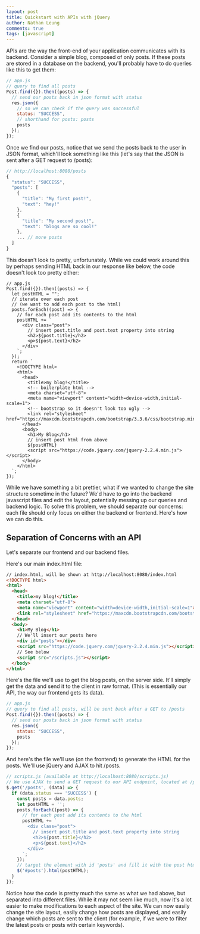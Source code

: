```yaml
---
layout: post
title: Quickstart with APIs with jQuery
author: Nathan Leung
comments: true
tags: [javascript]
---
```


APIs are the way the front-end of your application communicates with its backend. Consider a simple blog, composed of only posts. If these posts are stored in a database on the backend, you'll probably have to do queries like this to get them:

```js
// app.js
// query to find all posts
Post.find({}).then((posts) => {
  // send our posts back in json format with status
  res.json({
    // so we can check if the query was successful
    status: "SUCCESS",
    // shorthand for posts: posts
    posts
  });
});
```

Once we find our posts, notice that we send the posts back to the user in JSON format, which'll look something like this (let's say that the JSON is sent after a GET request to /posts):

```js
// http://localhost:8080/posts
{
  "status": "SUCCESS",
  "posts": [
    {
      "title": "My first post!",
      "text": "hey!"
    },
    {
      "title": "My second post!",
      "text": "blogs are so cool!"
    },
    ... // more posts
  ]
}
```

This doesn't look to pretty, unfortunately. While we could work around this by perhaps sending HTML back in our response like below, the code doesn't look too pretty either:

```
// app.js
Post.find({}).then((posts) => {
  let postHTML = "";
  // iterate over each post
  // (we want to add each post to the html)
  posts.forEach((post) => {
    // for each post add its contents to the html
    postHTML += `
      <div class="post">
        // insert post.title and post.text property into string
        <h2>${post.title}</h2>
        <p>${post.text}</h2>
      </div>
    `;
  });
  return `
    <!DOCTYPE html>
    <html>
      <head>
        <title>my blog!</title>
        <!-- boilerplate html -->
        <meta charset="utf-8">
        <meta name="viewport" content="width=device-width,initial-scale=1">
        <!-- bootstrap so it doesn't look too ugly -->
        <link rel="stylesheet" href="https://maxcdn.bootstrapcdn.com/bootstrap/3.3.6/css/bootstrap.min.css">
      </head>
      <body>
        <h1>My Blog</h1>
        // insert post html from above
        ${postHTML}
        <script src="https://code.jquery.com/jquery-2.2.4.min.js"></script>
      </body>
    </html>
  `;
});
```

While we have something a bit prettier, what if we wanted to change the site structure sometime in the future? We'd have to go into the backend javascript files and edit the layout, potentially messing up our queries and backend logic. To solve this problem, we should separate our concerns: each file should only focus on either the backend or frontend. Here's how we can do this.

## Separation of Concerns with an API
Let's separate our frontend and our backend files.

Here's our main index.html file:
```html
// index.html, will be shown at http://localhost:8080/index.html
<!DOCTYPE html>
<html>
  <head>
    <title>my blog!</title>
    <meta charset="utf-8">
    <meta name="viewport" content="width=device-width,initial-scale=1">
    <link rel="stylesheet" href="https://maxcdn.bootstrapcdn.com/bootstrap/3.3.6/css/bootstrap.min.css">
  </head>
  <body>
    <h1>My Blog</h1>
    // We'll insert our posts here
    <div id="posts"></div>
    <script src="https://code.jquery.com/jquery-2.2.4.min.js"></script>
    // See below
    <script src="/scripts.js"></script>
  </body>
</html>
```

Here's the file we'll use to get the blog posts, on the server side. It'll simply get the data and send it to the client in raw format. (This is essentially our API, the way our frontend gets its data).
```js
// app.js
// query to find all posts, will be sent back after a GET to /posts
Post.find({}).then((posts) => {
  // send our posts back in json format with status
  res.json({
    status: "SUCCESS",
    posts
  });
});
```

And here's the file we'll use (on the frontend) to generate the HTML for the posts. We'll use jQuery and AJAX to hit /posts.

```js
// scripts.js (available at http://localhost:8080/scripts.js)
// We use AJAX to send a GET request to our API endpoint, located at /posts
$.get('/posts', (data) => {
  if (data.status === 'SUCCESS') {
    const posts = data.posts;
    let postHTML = '';
    posts.forEach((post) => {
      // for each post add its contents to the html
      postHTML += `
        <div class="post">
          // insert post.title and post.text property into string
          <h2>${post.title}</h2>
          <p>${post.text}</h2>
        </div>
      `;
    });
    // target the element with id 'posts' and fill it with the post html
    $('#posts').html(postHTML);
  }
});
```

Notice how the code is pretty much the same as what we had above, but separated into different files. While it may not seem like much, now it's a lot easier to make modifications to each aspect of the site. We can now easily change the site layout, easily change how posts are displayed, and easily change which posts are sent to the client (for example, if we were to filter the latest posts or posts with certain keywords).
